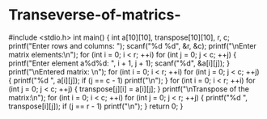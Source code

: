 # Transeverse-of-matrics-
#include <stdio.h>
int main() {
  int a[10][10], transpose[10][10], r, c;
  printf("Enter rows and columns: ");
  scanf("%d %d", &r, &c);
  printf("\nEnter matrix elements:\n");
  for (int i = 0; i < r; ++i)
  for (int j = 0; j < c; ++j) {
    printf("Enter element a%d%d: ", i + 1, j + 1);
    scanf("%d", &a[i][j]);
  }
  printf("\nEntered matrix: \n");
  for (int i = 0; i < r; ++i)
  for (int j = 0; j < c; ++j) {
    printf("%d  ", a[i][j]);
    if (j == c - 1)
    printf("\n");
  }
  for (int i = 0; i < r; ++i)
  for (int j = 0; j < c; ++j) {
    transpose[j][i] = a[i][j];
  }
  printf("\nTranspose of the matrix:\n");
  for (int i = 0; i < c; ++i)
  for (int j = 0; j < r; ++j) {
    printf("%d  ", transpose[i][j]);
    if (j == r - 1)
    printf("\n");
  }
  return 0;
}

